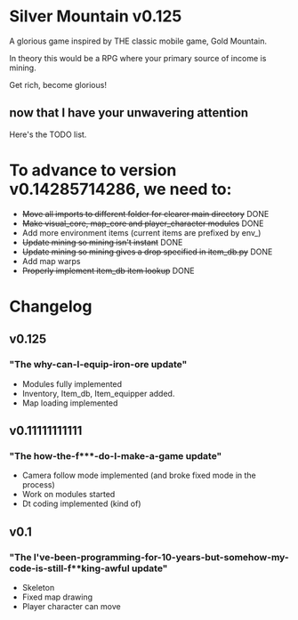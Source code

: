 # Silver Mountain v0.125
A glorious game inspired by THE classic mobile game, Gold Mountain.

In theory this would be a RPG where your primary source of income is mining.

Get rich, become glorious!

## now that I have your unwavering attention
Here's the TODO list.

# To advance to version v0.14285714286, we need to:
- ~~Move all imports to different folder for clearer main directory~~ DONE
- ~~Make visual_core, map_core and player_character modules~~ DONE
- Add more environment items (current items are prefixed by env_)
- ~~Update mining so mining isn't instant~~ DONE
- ~~Update mining so mining gives a drop specified in item_db.py~~ DONE
- Add map warps
- ~~Properly implement item_db item lookup~~ DONE

# Changelog
## v0.125 
### "The why-can-I-equip-iron-ore update"
- Modules fully implemented
- Inventory, Item_db, Item_equipper added.
- Map loading implemented

## v0.11111111111 
### "The how-the-f***-do-I-make-a-game update"
- Camera follow mode implemented (and broke fixed mode in the process)
- Work on modules started
- Dt coding implemented (kind of)

## v0.1 
### "The I've-been-programming-for-10-years-but-somehow-my-code-is-still-f**king-awful update"
- Skeleton
- Fixed map drawing
- Player character can move
